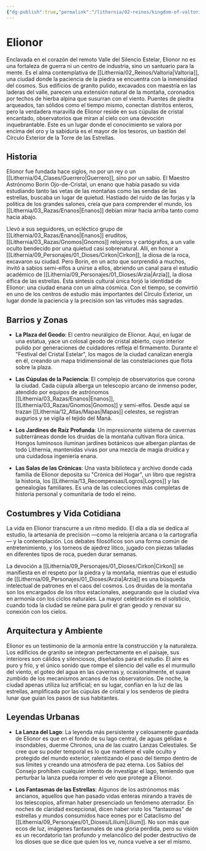 ```yaml
---
{"dg-publish":true,"permalink":"/lithernia/02-reinos/kingdom-of-valtoria/elionor/","title":"Elionor","tags":["lithernia","ciudad","Valtoria"]}
---
```


# Elionor

Enclavada en el corazón del remoto Valle del Silencio Estelar, Elionor no es una fortaleza de guerra ni un centro de industria, sino un santuario para la mente. Es el alma contemplativa de [[Lithernia/02_Reinos/Valtoria\|Valtoria]], una ciudad donde la paciencia de la piedra se encuentra con la inmensidad del cosmos. Sus edificios de granito pulido, excavados con maestría en las laderas del valle, parecen una extensión natural de la montaña, coronados por techos de hierba alpina que susurran con el viento. Puentes de piedra arqueados, tan sólidos como el tiempo mismo, conectan distritos enteros, pero la verdadera maravilla de Elionor reside en sus cúpulas de cristal encantado, observatorios que miran al cielo con una devoción inquebrantable. Este es un lugar donde el conocimiento se valora por encima del oro y la sabiduría es el mayor de los tesoros, un bastión del Círculo Exterior de la Torre de las Estrellas.

## Historia

Elionor fue fundada hace siglos, no por un rey o un [[Lithernia/04_Clases/Guerrero\|Guerrero]], sino por un sabio. El Maestro Astrónomo Borin Ojo-de-Cristal, un enano que había pasado su vida estudiando tanto las vetas de las montañas como las sendas de las estrellas, buscaba un lugar de quietud. Hastiado del ruido de las forjas y la política de los grandes salones, creía que para comprender el mundo, los [[Lithernia/03_Razas/Enanos\|Enanos]] debían mirar hacia arriba tanto como hacia abajo.

Llevó a sus seguidores, un ecléctico grupo de [[Lithernia/03_Razas/Enanos\|Enanos]] eruditos, [[Lithernia/03_Razas/Gnomos\|Gnomos]] relojeros y cartógrafos, a un valle oculto bendecido por una quietud casi sobrenatural. Allí, en honor a [[Lithernia/09_Personajes/01_Dioses/Cirkon\|Cirkon]], la diosa de la roca, excavaron su ciudad. Pero Borin, en un acto que sorprendió a muchos, invitó a sabios semi-elfos a unirse a ellos, abriendo un canal para el estudio académico de [[Lithernia/09_Personajes/01_Dioses/Arzia\|Arzia]], la diosa élfica de las estrellas. Esta síntesis cultural única forjó la identidad de Elionor: una ciudad enana con un alma cósmica. Con el tiempo, se convirtió en uno de los centros de estudio más importantes del Círculo Exterior, un lugar donde la paciencia y la precisión son las virtudes más sagradas.

## Barrios y Zonas

- **La Plaza del Geodo**: El centro neurálgico de Elionor. Aquí, en lugar de una estatua, yace un colosal geodo de cristal abierto, cuyo interior pulido por generaciones de cuidadores refleja el firmamento. Durante el "Festival del Cristal Estelar", los magos de la ciudad canalizan energía en él, creando un mapa tridimensional de las constelaciones que flota sobre la plaza.

- **Las Cúpulas de la Paciencia**: El complejo de observatorios que corona la ciudad. Cada cúpula alberga un telescopio arcano de inmenso poder, atendido por equipos de astrónomos [[Lithernia/03_Razas/Enanos\|Enanos]], [[Lithernia/03_Razas/Gnomos\|Gnomos]] y semi-elfos. Desde aquí se trazan [[Lithernia/12_Atlas/Mapas\|Mapas]] celestes, se registran augurios y se vigila el tejido del Maná.

- **Los Jardines de Raíz Profunda**: Un impresionante sistema de cavernas subterráneas donde los druidas de la montaña cultivan flora única. Hongos luminosos iluminan jardines botánicos que albergan plantas de todo Lithernia, mantenidas vivas por una mezcla de magia druídica y una cuidadosa ingeniería enana.

- **Las Salas de las Crónicas**: Una vasta biblioteca y archivo donde cada familia de Elionor deposita su "Crónica del Hogar", un libro que registra la historia, los [[Lithernia/13_Recompensas/Logros\|Logros]] y las genealogías familiares. Es una de las colecciones más completas de historia personal y comunitaria de todo el reino.

## Costumbres y Vida Cotidiana

La vida en Elionor transcurre a un ritmo medido. El día a día se dedica al estudio, la artesanía de precisión —como la relojería arcana o la cartografía— y la contemplación. Los debates filosóficos son una forma común de entretenimiento, y los torneos de ajedrez lítico, jugado con piezas talladas en diferentes tipos de roca, pueden durar semanas.

La devoción a [[Lithernia/09_Personajes/01_Dioses/Cirkon\|Cirkon]] se manifiesta en el respeto por la piedra y la montaña, mientras que el estudio de [[Lithernia/09_Personajes/01_Dioses/Arzia\|Arzia]] es una búsqueda intelectual de patrones en el caos del cosmos. Los druidas de la montaña son los encargados de los ritos estacionales, asegurando que la ciudad viva en armonía con los ciclos naturales. La mayor celebración es el solsticio, cuando toda la ciudad se reúne para pulir el gran geodo y renovar su conexión con los cielos.

## Arquitectura y Ambiente

Elionor es un testimonio de la armonía entre la construcción y la naturaleza. Los edificios de granito se integran perfectamente en el paisaje, sus interiores son cálidos y silenciosos, diseñados para el estudio. El aire es puro y frío, y el único sonido que rompe el silencio del valle es el murmullo del viento, el goteo del agua en las cavernas y, ocasionalmente, el suave zumbido de los mecanismos arcanos de los observatorios. De noche, la ciudad apenas utiliza luz artificial; en su lugar, confían en la luz de las estrellas, amplificada por las cúpulas de cristal y los senderos de piedra lunar que guían los pasos de sus habitantes.

## Leyendas Urbanas

- **La Lanza del Lago**: La leyenda más persistente y celosamente guardada de Elionor es que en el fondo de su lago central, de aguas gélidas e insondables, duerme Chronos, una de las cuatro Lanzas Celestiales. Se cree que su poder temporal es lo que mantiene el valle oculto y protegido del mundo exterior, ralentizando el paso del tiempo dentro de sus límites y creando una atmósfera de paz eterna. Los Sabios del Consejo prohíben cualquier intento de investigar el lago, temiendo que perturbar la lanza pueda romper el velo que protege a Elionor.

- **Los Fantasmas de las Estrellas**: Algunos de los astrónomos más ancianos, aquellos que han pasado vidas enteras mirando a través de los telescopios, afirman haber presenciado un fenómeno aterrador. En noches de claridad excepcional, dicen haber visto los "fantasmas" de estrellas y mundos consumidos hace eones por el Cataclismo del [[Lithernia/09_Personajes/01_Dioses/Lilium\|Lilium]]. No son más que ecos de luz, imágenes fantasmales de una gloria perdida, pero su visión es un recordatorio tan profundo y melancólico del poder destructivo de los dioses que se dice que quien los ve, nunca vuelve a ser el mismo.